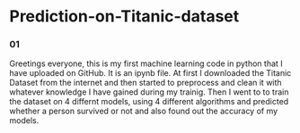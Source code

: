# Prediction-on-Titanic-dataset
### 01
Greetings everyone, this is my first machine learning code in python that I have uploaded on GitHub. It is an ipynb file. 
At first I downloaded the Titanic Dataset from the internet and then started to preprocess and clean it with whatever knowledge I have gained during my trainig. 
Then I went to to train the dataset on 4 differnt models, using 4 different algorithms and predicted whether a person survived or not and also found out the accuracy of my models.
